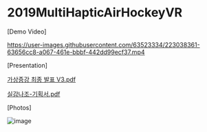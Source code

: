 # 2019MultiHapticAirHockeyVR

[Demo Video] 


https://user-images.githubusercontent.com/63523334/223038361-63656cc8-a067-461e-bbbf-442dd99ecf37.mp4






[Presentation]

[가상증강 최종 발표 V3.pdf](https://github.com/SNG0407/2019MultiHapticAirHockeyVR/files/10877724/V3.pdf)

[실감나조-기획서.pdf](https://github.com/SNG0407/Multiplay-Haptic-AirHockey-VR-Content/files/10877783/-.pdf)



[Photos]

![image](https://user-images.githubusercontent.com/63523334/222619167-2cf20532-a04a-4c0b-95da-2a741eb7b8f0.png)




